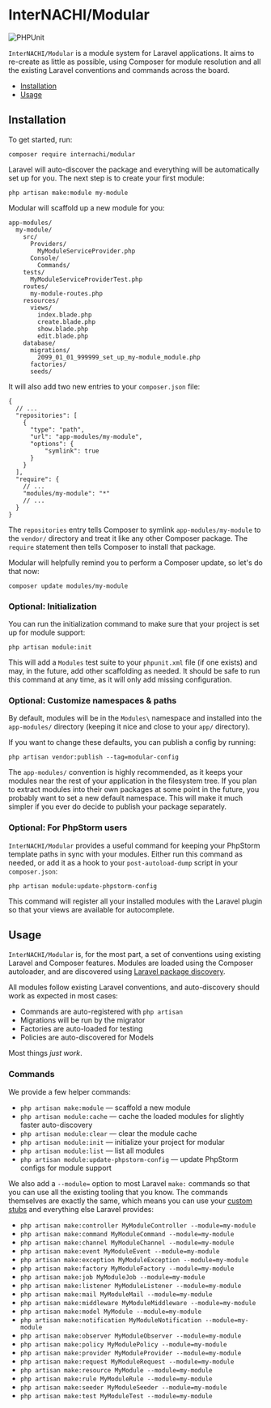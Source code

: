 # InterNACHI/Modular

![PHPUnit](https://github.com/InterNACHI/modular/workflows/PHPUnit/badge.svg?event=release)

`InterNACHI/Modular` is a module system for Laravel applications. It aims to re-create
as little as possible, using Composer for module resolution and all the existing
Laravel conventions and commands across the board.

- [Installation](#installation)
- [Usage](#usage)

## Installation

To get started, run:

```shell script
composer require internachi/modular
``` 

Laravel will auto-discover the package and everything will be automatically set up
for you. The next step is to create your first module:

```shell script
php artisan make:module my-module 
```

Modular will scaffold up a new module for you:

```
app-modules/
  my-module/
    src/
      Providers/
        MyModuleServiceProvider.php
      Console/
        Commands/
    tests/
      MyModuleServiceProviderTest.php
    routes/
      my-module-routes.php
    resources/
      views/
        index.blade.php
        create.blade.php
        show.blade.php
        edit.blade.php
    database/
      migrations/
        2099_01_01_999999_set_up_my-module_module.php
      factories/
      seeds/
```

It will also add two new entries to your `composer.json` file:

```json5
{
  // ...
  "repositories": [
    {
      "type": "path",
      "url": "app-modules/my-module",
      "options": {
          "symlink": true
      }
    }
  ],
  "require": {
    // ...
    "modules/my-module": "*"
    // ...
  }
}
```

The `repositories` entry tells Composer to symlink `app-modules/my-module` to
the `vendor/` directory and treat it like any other Composer package. The
`require` statement then tells Composer to install that package.

Modular will helpfully remind you to perform a Composer update, so let's do
that now:

```shell script
composer update modules/my-module
```

### Optional: Initialization

You can run the initialization command to make sure that your project is set up
for module support:

```shell script
php artisan module:init
```

This will add a `Modules` test suite to your `phpunit.xml` file (if one exists)
and may, in the future, add other scaffolding as needed. It should be safe to run
this command at any time, as it will only add missing configuration.

### Optional: Customize namespaces & paths

By default, modules will be in the `Modules\` namespace and installed into the
`app-modules/` directory (keeping it nice and close to your `app/` directory).

If you want to change these defaults, you can publish a config by running:

```shell script
php artisan vendor:publish --tag=modular-config
```

The `app-modules/` convention is highly recommended, as it keeps your modules
near the rest of your application in the filesystem tree. If you plan to extract
modules into their own packages at some point in the future, you probably want to
set a new default namespace. This will make it much simpler if you ever do decide
to publish your package separately.

### Optional: For PhpStorm users

`InterNACHI/Modular` provides a useful command for keeping your PhpStorm template
paths in sync with your modules. Either run this command as needed, or add it as
a hook to your `post-autoload-dump` script in your `composer.json`:

```shell script
php artisan module:update-phpstorm-config
```

This command will register all your installed modules with the Laravel plugin so that
your views are available for autocomplete.

## Usage

`InterNACHI/Modular` is, for the most part, a set of conventions using existing
Laravel and Composer features. Modules are loaded using the Composer autoloader,
and are discovered using [Laravel package discovery](https://laravel.com/docs/7.x/packages#package-discovery).

All modules follow existing Laravel conventions, and auto-discovery should work as
expected in most cases:

- Commands are auto-registered with `php artisan`
- Migrations will be run by the migrator
- Factories are auto-loaded for testing
- Policies are auto-discovered for Models

Most things *just work*.

### Commands

We provide a few helper commands:

- `php artisan make:module` — scaffold a new module
- `php artisan module:cache` — cache the loaded modules for slightly faster auto-discovery
- `php artisan module:clear` — clear the module cache
- `php artisan module:init` — initialize your project for modular
- `php artisan module:list` — list all modules
- `php artisan module:update-phpstorm-config` — update PhpStorm configs for module support

We also add a `--module=` option to most Laravel `make:` commands so that you can
use all the existing tooling that you know. The commands themselves are exactly the
same, which means you can use your [custom stubs](https://laravel.com/docs/7.x/artisan#stub-customization)
and everything else Laravel provides:

- `php artisan make:controller MyModuleController --module=my-module`
- `php artisan make:command MyModuleCommand --module=my-module`
- `php artisan make:channel MyModuleChannel --module=my-module`
- `php artisan make:event MyModuleEvent --module=my-module`
- `php artisan make:exception MyModuleException --module=my-module`
- `php artisan make:factory MyModuleFactory --module=my-module`
- `php artisan make:job MyModuleJob --module=my-module`
- `php artisan make:listener MyModuleListener --module=my-module`
- `php artisan make:mail MyModuleMail --module=my-module`
- `php artisan make:middleware MyModuleMiddleware --module=my-module`
- `php artisan make:model MyModule --module=my-module`
- `php artisan make:notification MyModuleNotification --module=my-module`
- `php artisan make:observer MyModuleObserver --module=my-module`
- `php artisan make:policy MyModulePolicy --module=my-module`
- `php artisan make:provider MyModuleProvider --module=my-module`
- `php artisan make:request MyModuleRequest --module=my-module`
- `php artisan make:resource MyModule --module=my-module`
- `php artisan make:rule MyModuleRule --module=my-module`
- `php artisan make:seeder MyModuleSeeder --module=my-module`
- `php artisan make:test MyModuleTest --module=my-module`
